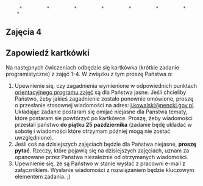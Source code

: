          *         *         *         *         *         *         *         *


Zajęcia 4
-----------

## Zapowiedź kartkówki

Na następnych ćwiczeniach odbędzie się kartkówka (krótkie zadanie
programistyczne) z zajęć 1-4.  W związku z tym proszę Państwa o:
1. Upewnienie się, czy zagadnienia wymienione w odpowiednich punktach
[orientacyjnego programu zajęć](
https://brain.fuw.edu.pl/edu/index.php/%22Programowanie_z_Pythonem3%22)
są dla Państwa jasne.  Jeśli chcieliby Państwo, żeby jakieś zagadnienie
zostało ponownie omówione, proszę o przesłanie stosownej wiadomości na
adres: j.kowalski@nencki.gov.pl.  Układając zadanie postaram się omijać
niejasne dla Państwa tematy, które postaram sie powtórzyć po kartkówce.
Proszę, żeby wiadomości przesłali państwo **do piątku 25 października**
(zadanie będę układać w sobotę i wiadomości które otrzymam później mogą
nie zostać uwzględnione).
2. Jeśli coś na dzisiejszych zajęciach będzie dla Państwa niejasne,
**proszę pytać**.  Rzeczy, które pojawią się na dzisiejszych zajęciach,
uznam za opanowane przez Państwa niezależnie od otrzymanych wiadomości.
3. Upewnienie się, że są Państwo w stanie wysłać z pracowni e-mail
z załącznikiem.  Wysłanie wiadomości z rozwiązaniem będzie kluczowym
elementem zadania. ;)



